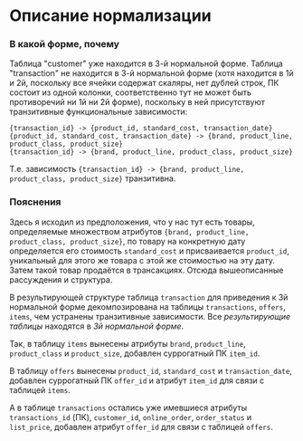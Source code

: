 
# Описание нормализации

### В какой форме, почему 

Таблица "customer" уже находится в 3-й нормальной форме.
Таблица "transaction" не находится в 3-й нормальной форме
(хотя находится в 1й и 2й, поскольку все ячейки содержат скаляры, нет дублей строк,
ПК состоит из одной колонки, соответственно тут не может быть противоречий ни 1й ни 2й форме),
поскольку в ней присутствуют транзитивные функциональные
зависимости:
```
{transaction_id} -> {product_id, standard_cost, transaction_date}
{product_id, standard_cost, transaction_date} -> {brand, product_line, product_class, product_size}
{transaction_id} -> {brand, product_line, product_class, product_size}
```

Т.е. зависимость `{transaction_id} -> {brand, product_line, product_class, product_size}`
транзитивна.

### Пояснения

Здесь я исходил из предположения, что у нас тут есть товары,
определяемые множеством атрибутов `{brand, product_line, product_class, product_size}`,
по товару на конкретную дату определяется его стоимость `standard_cost` и
присваивается `product_id`, уникальный для этого же товара с этой же стоимостью на эту дату.
Затем такой товар продаётся в трансакциях. Отсюда вышеописанные рассуждения и структура.

В результирующей структуре таблица `transaction` для приведения к 3й 
нормальной форме декомпозирована на таблицы `transactions`, `offers`, `items`,
чем устранены транзитивные зависимости. Все *результирующие таблицы* находятся в *3й нормальной форме*.

Так, в таблицу `items` вынесены атрибуты `brand`, `product_line`, `product_class` и `product_size`, добавлен суррогатный ПК `item_id`.

В таблицу `offers` вынесены `product_id`, `standard_cost` и `transaction_date`, добавлен суррогатный ПК `offer_id` и атрибут `item_id` для связи с таблицей `items`.

А в таблице `transactions` остались уже имевшиеся атрибуты `transactions_id` (ПК), `customer_id`, `online_order`, `order_status` и `list_price`, добавлен атрибут `offer_id` для связи с таблицей `offers`.
